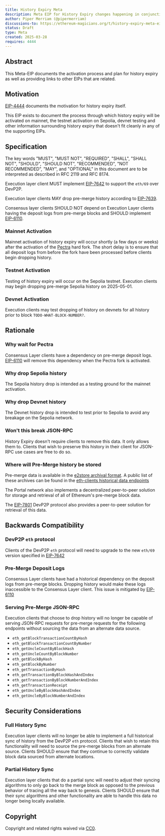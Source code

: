 ```yaml
---
title: History Expiry Meta
description: Meta EIP for History Expiry changes happening in conjunction with Pectra
author: Piper Merriam (@pipermerriam)
discussions-to: https://ethereum-magicians.org/t/history-expiry-meta-eip/23359
status: Draft
type: Meta
created: 2025-03-28
requires: 4444
---
```


## Abstract


This Meta-EIP documents the activation process and plan for history expiry as well as providing links to other EIPs that are related.

## Motivation


[EIP-4444](https://eips.ethereum.org/EIPS/eip-4444) documents the motivation for history expiry itself.

This EIP exists to document the process through which history expiry will be activated on mainnet, the testnet activation on Sepolia, devnet testing and other information surrounding history expiry that doesn't fit cleanly in any of the supporting EIPs.

## Specification

The key words "MUST", "MUST NOT", "REQUIRED", "SHALL", "SHALL NOT", "SHOULD", "SHOULD NOT", "RECOMMENDED", "NOT RECOMMENDED", "MAY", and "OPTIONAL" in this document are to be interpreted as described in RFC 2119 and RFC 8174.

Execution layer client MUST implement [EIP-7642](https://eips.ethereum.org/EIPS/eip-7642) to support the `eth/69` over DevP2P.

Execution layer clients MAY drop pre-merge history according to [EIP-7639](https://eips.ethereum.org/EIPS/eip-7639).

Consensus layer clients SHOULD NOT depend on Execution Layer clients having the deposit logs from pre-merge blocks and SHOULD implement [EIP-6110](https://eips.ethereum.org/EIPS/eip-6110).


### Mainnet Activation

Mainnet activation of history expiry will occur shortly (a few days or weeks) after the activation of the [Pectra](https://eips.ethereum.org/EIPS/eip-7600) hard fork. The short delay is to ensure that all deposit logs from before the fork have been processed before clients begin dropping history.

### Testnet Activation

Testing of history expiry will occur on the Sepolia testnet. Execution clients may begin dropping pre-merge Sepolia history on 2025-05-01.

### Devnet Activation

Execution clients may test dropping of history on devnets for all history prior to block `TODO-WHAT-BLOCK-NUMBER?`.


## Rationale

### Why wait for Pectra

Consensus Layer clients have a dependency on pre-merge deposit logs. [EIP-6110](https://eips.ethereum.org/EIPS/eip-6110) will remove this dependency when the Pectra fork is activated.

### Why drop Sepolia history

The Sepolia history drop is intended as a testing ground for the mainnet activation.

### Why drop Devnet history

The Devnet history drop is intended to test prior to Sepolia to avoid any breakage on the Sepolia network.

### Won't this break JSON-RPC

History Expiry doesn't require clients to remove this data. It only allows them to. Clients that wish to preserve this history in their client for JSON-RPC use cases are free to do so.


### Where will Pre-Merge history be stored

Pre-merge data is available in the [e2store archival format](https://github.com/eth-clients/e2store-format-specs). A public list of these archives can be found in the [eth-clients historical data endpoints](https://eth-clients.github.io/history-endpoints/)

The Portal network also implements a decentralized peer-to-peer solution for storage and retrieval of all of Ethereum's pre-merge block data.

The [EIP-7801](https://eips.ethereum.org/EIPS/eip-7801) DevP2P protocol also provides a peer-to-peer solution for retrieval of this data.


## Backwards Compatibility

### DevP2P `eth` protocol

Clients of the DevP2P `eth` protocol will need to upgrade to the new `eth/69` version specified in [EIP-7642](https://eips.ethereum.org/EIPS/eip-7642)

### Pre-Merge Deposit Logs

Consensus Layer clients have had a historical dependency on the deposit logs from pre-merge blocks. Dropping history would make these logs inaccessible to the Consensus Layer client. This issue is mitigated by [EIP-6110](https://eips.ethereum.org/EIPS/eip-6110)

### Serving Pre-Merge JSON-RPC

Execution clients that choose to drop history will no longer be capable of serving JSON-RPC requests for pre-merge requests for the following endpoints without sourcing the data from an alternate data source.

- `eth_getBlockTransactionCountByHash`
- `eth_getBlockTransactionCountByNumber`
- `eth_getUncleCountByBlockHash`
- `eth_getUncleCountByBlockNumber`
- `eth_getBlockByHash`
- `eth_getBlockByNumber`
- `eth_getTransactionByHash`
- `eth_getTransactionByBlockHashAndIndex`
- `eth_getTransactionByBlockNumberAndIndex`
- `eth_getTransactionReceipt`
- `eth_getUncleByBlockHashAndIndex`
- `eth_getUncleByBlockNumberAndIndex`


## Security Considerations

### Full History Sync

Execution layer clients will no longer be able to implement a full historical sync of history from the DevP2P `eth` protocol.  Clients that wish to retain this functionality will need to source the pre-merge blocks from an alternate source.  Clients SHOULD ensure that they continue to correctly validate block data sourced from alternate locations.

### Partial History Sync

Execution layer clients that do a partial sync will need to adjust their syncing algorithms to only go back to the merge block as opposed to the previous behavior of tracing all the way back to genesis.  Clients SHOULD ensure that their sync algorithms and other functionality are able to handle this data no longer being locally available.


## Copyright

Copyright and related rights waived via [CC0](../LICENSE.md).
